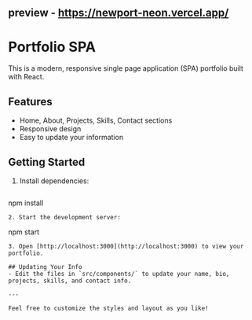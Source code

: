 ## preview - https://newport-neon.vercel.app/

# Portfolio SPA

This is a modern, responsive single page application (SPA) portfolio built with React.

## Features
- Home, About, Projects, Skills, Contact sections
- Responsive design
- Easy to update your information

## Getting Started

1. Install dependencies:
   ```
npm install
   ```
2. Start the development server:
   ```
npm start
   ```
3. Open [http://localhost:3000](http://localhost:3000) to view your portfolio.

## Updating Your Info
- Edit the files in `src/components/` to update your name, bio, projects, skills, and contact info.

---

Feel free to customize the styles and layout as you like!
